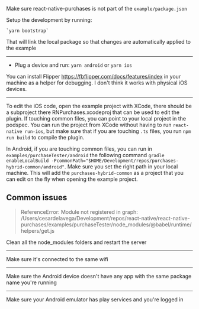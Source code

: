 Make sure react-native-purchases is not part of the `example/package.json`

Setup the development by running: 

    `yarn bootstrap`

That will link the local package so that changes are automatically applied to the example

---

- Plug a device and run:
`yarn android`
or 
`yarn ios`


You can install Flipper https://fbflipper.com/docs/features/index in your machine as a helper for debugging. I don't think it works with physical iOS devices.

---

To edit the iOS code, open the example project with XCode, there should be a subproject there RNPurchases.xcodeproj that can be used to edit the plugin. 
If touching common files, you can point to your local project in the podspec. 
You can run the project from XCode without having to run `react-native run-ios`, but make sure that if you are touching `.ts` files, you run `npm run build` to compile the plugin.

In Android, if you are touching common files, you can run in `examples/purchaseTester/android` the following command `gradle enableLocalBuild -PcommonPath="$HOME/Development/repos/purchases-hybrid-common/android"`. Make sure you set the right path in your local machine. This will add the `purchases-hybrid-common` as a project that you can edit on the fly when opening the example project.

## Common issues

> ReferenceError: Module not registered in graph: /Users/cesardelavega/Development/repos/react-native/react-native-purchases/examples/purchaseTester/node_modules/@babel/runtime/helpers/get.js

Clean all the node_modules folders and restart the server

---

Make sure it's connected to the same wifi

---

Make sure the Android device doesn't have any app with the same package name you're running

---

Make sure your Android emulator has play services and you're logged in
